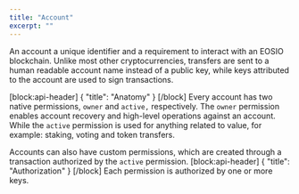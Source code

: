 ```yaml
---
title: "Account"
excerpt: ""
---
```

An account a unique identifier and a requirement to interact with an EOSIO blockchain. Unlike most other cryptocurrencies, transfers are sent to a human readable account name instead of a public key, while keys attributed to the account are used to sign transactions. 

[block:api-header]
{
  "title": "Anatomy"
}
[/block]
Every account has two native permissions, `owner` and `active,` respectively. The `owner` permission enables account recovery and high-level operations against an account. While the `active` permission is used for anything related to value, for example: staking, voting and token transfers. 

Accounts can also have custom permissions, which are created through a transaction authorized by the `active` permission. 
[block:api-header]
{
  "title": "Authorization"
}
[/block]
Each permission is authorized by one or more keys.